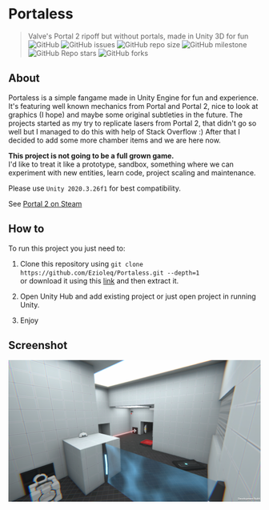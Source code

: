 # Portaless
> Valve's Portal 2 ripoff but without portals, made in Unity 3D for fun  
![GitHub](https://img.shields.io/github/license/Ezioleq/Portaless)
![GitHub issues](https://img.shields.io/github/issues/Ezioleq/Portaless)
![GitHub repo size](https://img.shields.io/github/repo-size/Ezioleq/Portaless)
![GitHub milestone](https://img.shields.io/github/milestones/progress-percent/Ezioleq/Portaless/1)
![GitHub Repo stars](https://img.shields.io/github/stars/Ezioleq/Portaless)
![GitHub forks](https://img.shields.io/github/forks/Ezioleq/Portaless)

## About
Portaless is a simple fangame made in Unity Engine for fun and experience.
It's featuring well known mechanics from Portal and Portal 2, nice to look at graphics (I hope)
and maybe some original subtleties in the future.
The projects started as my try to replicate lasers from Portal 2, that didn't go so well but
I managed to do this with help of Stack Overflow :) After that I decided to add some more chamber items
and we are here now.

**This project is not going to be a full grown game.**  
I'd like to treat it like a prototype, sandbox, something where we can experiment with new entities,
learn code, project scaling and maintenance. 

Please use `Unity 2020.3.26f1` for best compatibility.

See [Portal 2 on Steam](https://store.steampowered.com/app/620/Portal_2/)

## How to
To run this project you just need to:

1. Clone this repository using `git clone https://github.com/Ezioleq/Portaless.git --depth=1`  
or download it using this [link](https://github.com/Ezioleq/Portaless/archive/refs/heads/master.zip)
and then extract it.

2. Open Unity Hub and add existing project or just open project in running Unity.

3. Enjoy

## Screenshot

![Screenshot](Resources/screenshot.webp)
